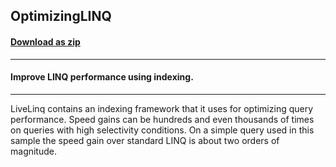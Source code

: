 ## OptimizingLINQ
#### [Download as zip](https://minhaskamal.github.io/DownGit/#/home?url=https://github.com/GrapeCity/ComponentOne-WinForms-Samples/tree/master/NetFramework\DataSource\CS\LiveLinq\GettingStarted\OptimizingLINQ)
____
#### Improve LINQ performance using indexing.
____
LiveLinq contains an indexing framework that it uses for optimizing query performance. Speed gains can be hundreds and even thousands of times on queries with high selectivity conditions. On a simple query used in this sample the speed gain over standard LINQ is about two orders of magnitude. 